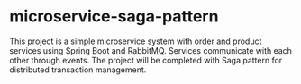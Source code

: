 # microservice-saga-pattern
This project is a simple microservice system with order and product services using Spring Boot and RabbitMQ. Services communicate with each other through events. The project will be completed with Saga pattern for distributed transaction management.
